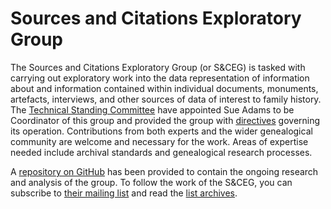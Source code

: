 Sources and Citations Exploratory Group
=======================================

The Sources and Citations Exploratory Group (or S&CEG) is tasked with
carrying out exploratory work into the data representation of
information about and information contained within individual documents,
monuments, artefacts, interviews, and other sources of data of interest
to family history. The [Technical Standing Committee](/) have
appointed Sue Adams to be Coordinator of this group and provided the
group with [directives](directives) governing its operation.
Contributions from both experts and the wider genealogical community are
welcome and necessary for the work. Areas of expertise needed include
archival standards and genealogical research processes. 

A [repository on
GitHub](https://github.com/fhiso/sources-and-citations-eg) has been
provided to contain the ongoing research and analysis of the group. To
follow the work of the S&CEG, you can subscribe to [their mailing
list](http://fhiso.org/mailman/listinfo/sources-citations_fhiso.org) and
read the [list
archives](http://fhiso.org/pipermail/sources-citations_fhiso.org/).
